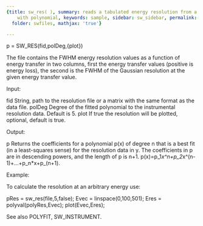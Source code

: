 ```yaml
---
{title: sw_res( ), summary: reads a tabulated energy resolution from a file and fits
    with polynomial, keywords: sample, sidebar: sw_sidebar, permalink: sw_res.html,
  folder: swfiles, mathjax: 'true'}

---
```

 
p = SW_RES(fid,polDeg,{plot})
 
The file contains the FWHM energy resolution values as a function of
energy transfer in two columns, first the energy transfer values
(positive is energy loss), the second is the FWHM of the Gaussian
resolution at the given energy transfer value.
 
Input:
 
fid           String, path to the resolution file or a matrix with the
              same format as the data file.
polDeg        Degree of the fitted polynomial to the instrumental
              resolution data. Default is 5.
plot          If true the resolution will be plotted, optional, default
              is true.
 
Output:
 
p             Returns the coefficients for a polynomial p(x) of degree n
              that is a best fit (in a least-squares sense) for the resolution data
              in y. The coefficients in p are in descending powers, and
              the length of p is n+1.
              p(x)=p_1*x^n+p_2*x^(n-1)+...+p_n*x+p_(n+1).
 
Example:
 
To calculate the resolution at an arbitrary energy use:
 
pRes = sw_res(file,5,false);
Evec = linspace(0,100,501);
Eres = polyval(polyRes,Evec);
plot(Evec,Eres);
 
 
See also POLYFIT, SW_INSTRUMENT.
 

